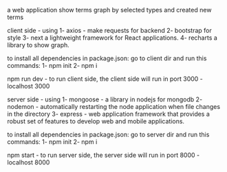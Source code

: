 a web application show terms graph by selected types and created new terms

client side - using 
1- axios - make requests for backend
2- bootstrap for style 
3- next a lightweight framework for React applications.
4- recharts a library to show graph.


to install all dependencies in package.json:
go to client dir and run this commands: 
1- npm init 
2- npm i 

npm run dev - to run client side, the client side will run in port 3000 - localhost 3000


server side - using 
1- mongoose - a library in nodejs for mongodb
2- nodemon - automatically restarting the node application when file changes in the directory 
3- express - web application framework that provides a robust set of features to develop web and mobile applications.

to install all dependencies in package.json:
go to server dir and run this commands: 
1- npm init 
2- npm i 

npm start - to run server side, the server side will run in port 8000 - localhost 8000


